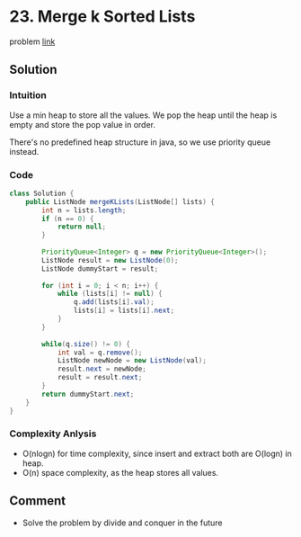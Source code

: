 # 23. Merge k Sorted Lists
problem [link](https://leetcode.com/problems/merge-k-sorted-lists/)

## Solution 
### Intuition
Use a min heap to store all the values. We pop the heap until the heap is empty and store the pop value in order.

There's no predefined heap structure in java, so we use priority queue instead.

### Code
```java
class Solution {
    public ListNode mergeKLists(ListNode[] lists) {
        int n = lists.length;
        if (n == 0) {
            return null;
        } 
        
        PriorityQueue<Integer> q = new PriorityQueue<Integer>();
        ListNode result = new ListNode(0);
        ListNode dummyStart = result;
        
        for (int i = 0; i < n; i++) {
            while (lists[i] != null) {
                q.add(lists[i].val);
                lists[i] = lists[i].next;
            }
        }
        
        while(q.size() != 0) {
            int val = q.remove();
            ListNode newNode = new ListNode(val);
            result.next = newNode;
            result = result.next;
        }
        return dummyStart.next;
    }
}
```

### Complexity Anlysis
* O(nlogn) for time complexity, since insert and extract both are O(logn) in heap.
* O(n) space complexity, as the heap stores all values.

## Comment
* Solve the problem by divide and conquer in the future
